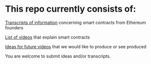 This repo currently consists of:
====================

[Transcripts of information](Vitalik_contract_info_sv_meetup_02-13-14.md) concerning smart contracts from Ethereum founders

[List of videos](videos.md) that explain smart contracts

[Ideas for future videos](ideas.md) that we would like to produce or see produced

You are welcome to submit ideas and/or transcripts. 






  
